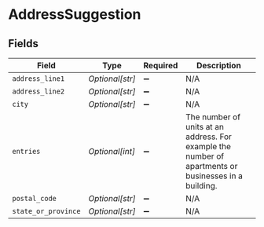 # AddressSuggestion


## Fields

| Field                                                                                                | Type                                                                                                 | Required                                                                                             | Description                                                                                          |
| ---------------------------------------------------------------------------------------------------- | ---------------------------------------------------------------------------------------------------- | ---------------------------------------------------------------------------------------------------- | ---------------------------------------------------------------------------------------------------- |
| `address_line1`                                                                                      | *Optional[str]*                                                                                      | :heavy_minus_sign:                                                                                   | N/A                                                                                                  |
| `address_line2`                                                                                      | *Optional[str]*                                                                                      | :heavy_minus_sign:                                                                                   | N/A                                                                                                  |
| `city`                                                                                               | *Optional[str]*                                                                                      | :heavy_minus_sign:                                                                                   | N/A                                                                                                  |
| `entries`                                                                                            | *Optional[int]*                                                                                      | :heavy_minus_sign:                                                                                   | The number of units at an address. For example the number of apartments or businesses in a building. |
| `postal_code`                                                                                        | *Optional[str]*                                                                                      | :heavy_minus_sign:                                                                                   | N/A                                                                                                  |
| `state_or_province`                                                                                  | *Optional[str]*                                                                                      | :heavy_minus_sign:                                                                                   | N/A                                                                                                  |